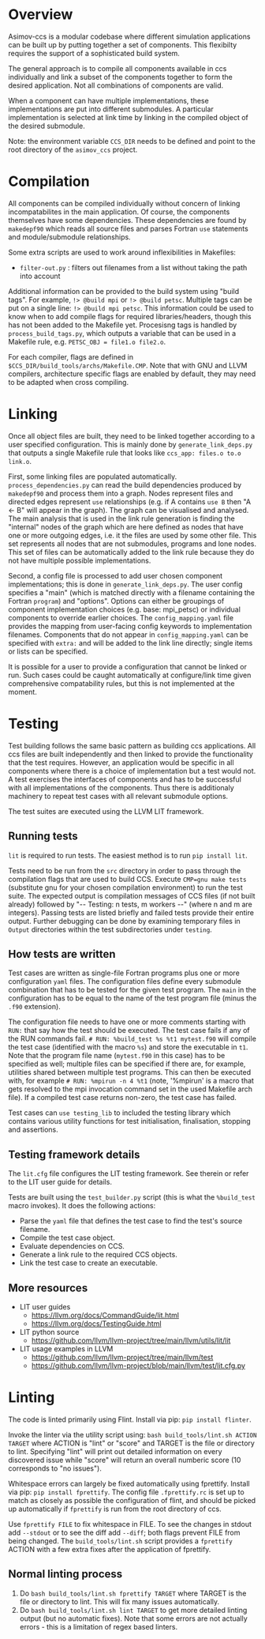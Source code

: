 # Overview

Asimov-ccs is a modular codebase where different simulation applications can be built up by putting together a set of components. This flexibilty requires the support of a sophisticated build system. 

The general approach is to compile all components available in ccs individually and link a subset of the components together to form the desired application. Not all combinations of components are valid. 

When a component can have multiple implementations, these implementations are put into different submodules. A particular implementation is selected at link time by linking in the compiled object of the desired submodule.

Note: the environment variable `CCS_DIR` needs to be defined and point to the root directory of the `asimov_ccs` project.

# Compilation 

All components can be compiled individually without concern of linking incompatabilites in the main application. Of course, the components themselves have some dependencies. These dependencies are found by `makedepf90` which reads all source files and parses Fortran `use` statements and module/submodule relationships. 

Some extra scripts are used to work around inflexibilities in Makefiles: 

- `filter-out.py` : filters out filenames from a list without taking the path into account

Additional information can be provided to the build system using "build tags". For example, `!> @build mpi` or `!> @build petsc`. Multiple tags can be put on a single line: `!> @build mpi petsc`. This information could be used to know when to add compile flags for required libraries/headers, though this has not been added to the Makefile yet. 
Procesisng tags is handled by `process_build_tags.py`, which outputs a variable that can be used in a Makefile rule, e.g. `PETSC_OBJ = file1.o file2.o`.

For each compiler, flags are defined in `$CCS_DIR/build_tools/archs/Makefile.CMP`. Note that with GNU and LLVM compilers, architecture specific flags are enabled by default, they may need to be adapted when cross compiling.


# Linking

Once all object files are built, they need to be linked together according to a user specified configuration. This is mainly done by `generate_link_deps.py` that outputs a single Makefile rule that looks like `ccs_app: files.o to.o link.o`. 

First, some linking files are populated automatically. `process_dependencies.py` can read the build dependencies produced by `makedepf90` and process them into a graph. Nodes represent files and directed edges represent `use` relationships (e.g. if A contains `use B` then "A <- B" will appear in the graph). The graph can be visualised and analysed. The main analysis that is used in the link rule generation is finding the "internal" nodes of the graph which are here defined as nodes that have one or more outgoing edges, i.e. it the files are used by some other file. This set represents all nodes that are not submodules, programs and lone nodes. This set of files can be automatically added to the link rule because they do not have multiple possible implementations. 

Second, a config file is processed to add user chosen component implementations; this is done in `generate_link_deps.py`. The user config specifies a "main" (which is matched directly with a filename containing the Fortran `program`) and "options". Options can either be groupings of component implementation choices (e.g. base: mpi_petsc) or individual components to override earlier choices. The `config_mapping.yaml` file provides the mapping from user-facing config keywords to implementation filenames. Components that do not appear in `config_mapping.yaml` can be specified with `extra:` and will be added to the link line directly; single items or lists can be specified.

It is possible for a user to provide a configuration that cannot be linked or run. Such cases could be caught automatically at configure/link time given comprehensive compatability rules, but this is not implemented at the moment.


# Testing

Test building follows the same basic pattern as building ccs applications. All ccs files are built independently and then linked to provide the functionality that the test requires. However, an application would be specific in all components where there is a choice of implementation but a test would not. A test exercises the interfaces of components and has to be successful with all implementations of the components. Thus there is additionaly machinery to repeat test cases with all relevant submodule options.

The test suites are executed using the LLVM LIT framework.

## Running tests
`lit` is required to run tests. The easiest method is to run `pip install lit`.

Tests need to be run from the `src` directory in order to pass through the compilation flags that are used to build CCS. Execute `CMP=gnu make tests` (substitute gnu for your chosen compilation environment) to run the test suite. 
The expected output is compilation messages of CCS files (if not built already) followed by "-- Testing: n tests, m workers --" (where n and m are integers). Passing tests are listed briefly and failed tests provide their entire output. Further debugging can be done by examining temporary files in `Output` directories within the test subdirectories under `testing`.

## How tests are written
Test cases are written as single-file Fortran programs plus one or more configuration `yaml` files. 
The configuration files define every submodule combination that has to be tested for the given test program. 
The `main` in the configuration has to be equal to the name of the test program file (minus the `.f90` extension).

The configuration file needs to have one or more comments starting with `RUN:` that say how the test should be executed. 
The test case fails if any of the RUN commands fail.
`# RUN: %build_test %s %t1 mytest.f90` will compile the test case (identified with the macro `%s`) and store the executable in `t1`.
Note that the program file name (`mytest.f90` in this case) has to be specified as well; multiple files can be specified if there are, for example, utilities shared between multiple test programs.
This can then be executed with, for example `# RUN: %mpirun -n 4 %t1` (note, '%mpirun' is a macro that gets resolved to the mpi invocation command set in the used Makefile arch file).
If a compiled test case returns non-zero, the test case has failed.

Test cases can `use testing_lib` to included the testing library which contains various utility functions for test initialisation, finalisation, stopping and assertions. 

## Testing framework details
The `lit.cfg` file configures the LIT testing framework. See therein or refer to the LIT user guide for details.

Tests are built using the `test_builder.py` script (this is what the `%build_test` macro invokes). 
It does the following actions:
- Parse the `yaml` file that defines the test case to find the test's source filename.
- Compile the test case object.
- Evaluate dependencies on CCS.
- Generate a link rule to the required CCS objects.
- Link the test case to create an executable.

## More resources
- LIT user guides
  - https://llvm.org/docs/CommandGuide/lit.html
  - https://llvm.org/docs/TestingGuide.html
- LIT python source
  - https://github.com/llvm/llvm-project/tree/main/llvm/utils/lit/lit
- LIT usage examples in LLVM
  - https://github.com/llvm/llvm-project/tree/main/llvm/test
  - https://github.com/llvm/llvm-project/blob/main/llvm/test/lit.cfg.py


# Linting
The code is linted primarily using Flint. Install via pip: `pip install flinter`.

Invoke the linter via the utility script using: `bash build_tools/lint.sh ACTION TARGET` where ACTION is "lint" or "score" and TARGET is the file or directory to lint. Specifying "lint" will print out detailed information on every discovered issue while "score" will return an overall numberic score (10 corresponds to "no issues").

Whitespace errors can largely be fixed automatically using fprettify. Install via pip: `pip install fprettify`.
The config file `.fprettify.rc` is set up to match as closely as possible the configuration of flint, and should be picked up automatically if `fprettify` is run from the root directory of ccs.

Use `fprettify FILE` to fix whitespace in FILE. To see the changes in stdout add `--stdout` or to see the diff add `--diff`; both flags prevent FILE from being changed. The `build_tools/lint.sh` script provides a `fprettify` ACTION with a few extra fixes after the application of fprettify. 

## Normal linting process
1. Do `bash build_tools/lint.sh fprettify TARGET` where TARGET is the file or directory to lint. This will fix many issues automatically.
2. Do `bash build_tools/lint.sh lint TARGET` to get more detailed linting output (but no automatic fixes). Note that some errors are not actually errors - this is a limitation of regex based linters.

